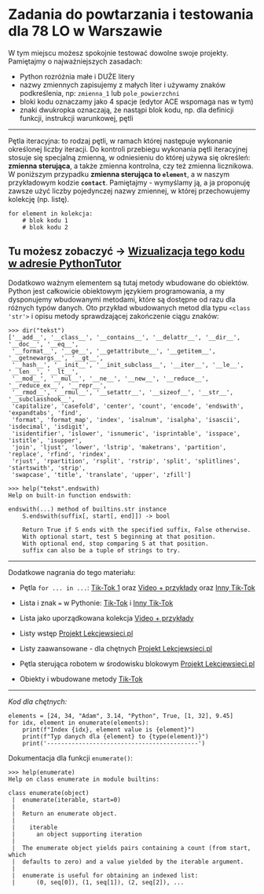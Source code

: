 # Zadania do powtarzania i testowania dla 78 LO w Warszawie

W tym miejscu możesz spokojnie testować dowolne swoje projekty. Pamiętajmy o najważniejszych zasadach:

* Python rozróżnia małe i DUŻE litery
* nazwy zmiennych zapisujemy z małych liter i używamy znaków podkreślenia, np: `zmienna_1` lub `pole_powierzchni`
* bloki kodu oznaczamy jako 4 spacje (edytor ACE wspomaga nas w tym)
* znaki dwukropka oznaczają, że nastąpi blok kodu, np. dla definicji funkcji, instrukcji warunkowej, pętli

----
Pętla iteracyjna: to rodzaj pętli, w ramach której następuje wykonanie określonej liczby iteracji. Do kontroli przebiegu wykonania pętli iteracyjnej stosuje się specjalną zmienną, w odniesieniu do której używa się określeń: **zmienna sterująca**, a także zmienna kontrolna, czy też zmienna licznikowa. W poniższym przypadku **zmienna sterująca to `element`**, a w naszym przykładowym kodzie **`contact`**. Pamiętajmy - wymyślamy ją, a ja proponuję zawsze użyć liczby pojedynczej nazwy zmiennej, w której przechowujemy kolekcję (np. listę).

```
for element in kolekcja:
    # blok kodu 1
    # blok kodu 2
```

Tu możesz zobaczyć -> [Wizualizacja tego kodu w adresie PythonTutor](https://tiny.pl/9cr4t)
----

Dodatkowo ważnym elementem są tutaj metody wbudowane do obiektów. Python jest całkowicie obiektowym językiem programowania,
a my dysponujemy wbudowanymi metodami, które są dostępne od razu dla różnych typów danych. Oto przykład wbudowanych metod dla typu `<class 'str'>` i opisu metody sprawdzającej zakończenie ciągu znaków:

```
>>> dir("tekst")
['__add__', '__class__', '__contains__', '__delattr__', '__dir__', '__doc__', '__eq__',
 '__format__', '__ge__', '__getattribute__', '__getitem__', '__getnewargs__', '__gt__',
 '__hash__', '__init__', '__init_subclass__', '__iter__', '__le__', '__len__', '__lt__',
 '__mod__', '__mul__', '__ne__', '__new__', '__reduce__', '__reduce_ex__', '__repr__',
 '__rmod__', '__rmul__', '__setattr__', '__sizeof__', '__str__', '__subclasshook__',
 'capitalize', 'casefold', 'center', 'count', 'encode', 'endswith', 'expandtabs', 'find',
 'format', 'format_map', 'index', 'isalnum', 'isalpha', 'isascii', 'isdecimal', 'isdigit',
 'isidentifier', 'islower', 'isnumeric', 'isprintable', 'isspace', 'istitle', 'isupper',
 'join', 'ljust', 'lower', 'lstrip', 'maketrans', 'partition', 'replace', 'rfind', 'rindex',
 'rjust', 'rpartition', 'rsplit', 'rstrip', 'split', 'splitlines', 'startswith', 'strip',
 'swapcase', 'title', 'translate', 'upper', 'zfill']
 
>>> help("tekst".endswith)
Help on built-in function endswith:

endswith(...) method of builtins.str instance
    S.endswith(suffix[, start[, end]]) -> bool

    Return True if S ends with the specified suffix, False otherwise.
    With optional start, test S beginning at that position.
    With optional end, stop comparing S at that position.
    suffix can also be a tuple of strings to try.
```

----

Dodatkowe nagrania do tego materiału:

* Pętla `for ... in ...`: [Tik-Tok 1](https://www.tiktok.com/@abixedukacja/video/7026663058302881030) oraz [Video + przykłady](https://python.szkola.pl/course/podstawowa-petla-z-wykorzystaniem-iteratora-for-in/) oraz [Inny Tik-Tok](https://www.tiktok.com/@abixedukacja/video/7025920188621131014)

* Lista i znak `=` w Pythonie: [Tik-Tok](https://www.tiktok.com/@abixedukacja/video/7026653355745348869) i [Inny Tik-Tok](https://www.tiktok.com/@abixedukacja/video/7025906319173422341)

* Lista jako uporządkowana kolekcja [Video + przykłady](https://python.szkola.pl/course/listy-jako-zbiory-danych/)

* Listy wstęp [Projekt Lekcjewsieci.pl](https://lekcjewsieci.pl/jezyk-programowania-python-listy-wstep/)

* Listy zaawansowane - dla chętnych [Projekt Lekcjewsieci.pl](https://lekcjewsieci.pl/jezyk-programowania-python-listy-wstep/)

* Pętla sterująca robotem w środowisku blokowym [Projekt Lekcjewsieci.pl](https://lekcjewsieci.pl/sterowanie-robotem-w-srodowisku-blokowym-wprowadzamy-petle/)

* Obiekty i wbudowane metody [Tik-Tok](https://www.tiktok.com/@abixedukacja/video/7026277324425301254)

----

*Kod dla chętnych:*

```
elements = [24, 34, "Adam", 3.14, "Python", True, [1, 32], 9.45]
for idx, element in enumerate(elements):
    print(f"Index {idx}, element value is {element}")
    print(f"Typ danych dla {element} to {type(element)}")
    print('-------------------------------------------')

```

Dokumentacja dla funkcji `enumerate()`:

```
>>> help(enumerate)
Help on class enumerate in module builtins:

class enumerate(object)
 |  enumerate(iterable, start=0)
 |  
 |  Return an enumerate object.
 |  
 |    iterable
 |      an object supporting iteration
 |  
 |  The enumerate object yields pairs containing a count (from start, which
 |  defaults to zero) and a value yielded by the iterable argument.
 |  
 |  enumerate is useful for obtaining an indexed list:
 |      (0, seq[0]), (1, seq[1]), (2, seq[2]), ...
 ```
